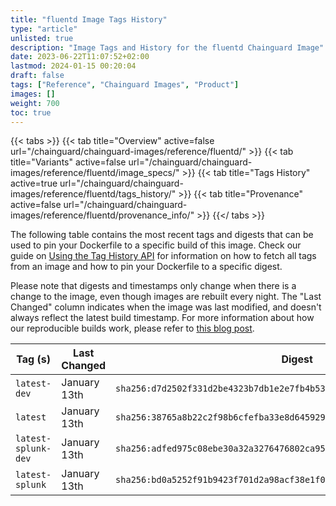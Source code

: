 ```yaml
---
title: "fluentd Image Tags History"
type: "article"
unlisted: true
description: "Image Tags and History for the fluentd Chainguard Image"
date: 2023-06-22T11:07:52+02:00
lastmod: 2024-01-15 00:20:04
draft: false
tags: ["Reference", "Chainguard Images", "Product"]
images: []
weight: 700
toc: true
---
```


{{< tabs >}}
{{< tab title="Overview" active=false url="/chainguard/chainguard-images/reference/fluentd/" >}}
{{< tab title="Variants" active=false url="/chainguard/chainguard-images/reference/fluentd/image_specs/" >}}
{{< tab title="Tags History" active=true url="/chainguard/chainguard-images/reference/fluentd/tags_history/" >}}
{{< tab title="Provenance" active=false url="/chainguard/chainguard-images/reference/fluentd/provenance_info/" >}}
{{</ tabs >}}

The following table contains the most recent tags and digests that can be used to pin your Dockerfile to a specific build of this image. Check our guide on [Using the Tag History API](/chainguard/chainguard-images/using-the-tag-history-api/) for information on how to fetch all tags from an image and how to pin your Dockerfile to a specific digest.

Please note that digests and timestamps only change when there is a change to the image, even though images are rebuilt every night. The "Last Changed" column indicates when the image was last modified, and doesn't always reflect the latest build timestamp. For more information about how our reproducible builds work, please refer to [this blog post](https://www.chainguard.dev/unchained/reproducing-chainguards-reproducible-image-builds).

| Tag (s)              | Last Changed | Digest                                                                    |
|----------------------|--------------|---------------------------------------------------------------------------|
|  `latest-dev`        | January 13th | `sha256:d7d2502f331d2be4323b7db1e2e7fb4b53bc9557c510f2d8d27551e46c8ad975` |
|  `latest`            | January 13th | `sha256:38765a8b22c2f98b6cfefba33e8d645929062472d03f804a761dc522d66ea966` |
|  `latest-splunk-dev` | January 13th | `sha256:adfed975c08ebe30a32a3276476802ca95993ead0391d5d66abdc535ac0fe076` |
|  `latest-splunk`     | January 13th | `sha256:bd0a5252f91b9423f701d2a98acf38e1f020af3cc08d9fb7d06498ba296218b4` |

